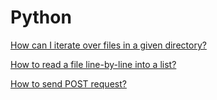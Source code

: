 # Python

[How can I iterate over files in a given directory?](https://stackoverflow.com/questions/10377998/how-can-i-iterate-over-files-in-a-given-directory)

[How to read a file line-by-line into a list?](https://stackoverflow.com/questions/3277503/how-to-read-a-file-line-by-line-into-a-list)

[How to send POST request?](https://stackoverflow.com/questions/11322430/how-to-send-post-request)

